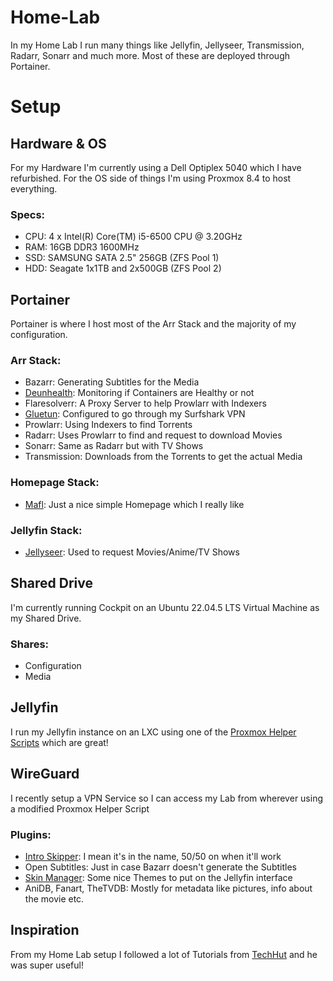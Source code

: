 # Home-Lab
In my Home Lab I run many things like Jellyfin, Jellyseer, Transmission, Radarr, Sonarr and much more. Most of these are deployed through Portainer.

# Setup

## Hardware & OS
For my Hardware I'm currently using a Dell Optiplex 5040 which I have refurbished. For the OS side of things I'm using Proxmox 8.4 to host everything.

### Specs:
- CPU: 4 x Intel(R) Core(TM) i5-6500 CPU @ 3.20GHz
- RAM: 16GB DDR3 1600MHz
- SSD: SAMSUNG SATA 2.5" 256GB (ZFS Pool 1)
- HDD: Seagate 1x1TB and 2x500GB (ZFS Pool 2)


## Portainer
Portainer is where I host most of the Arr Stack and the majority of my configuration.

### Arr Stack:
- Bazarr: Generating Subtitles for the Media
- [Deunhealth](https://github.com/qdm12/deunhealth): Monitoring if Containers are Healthy or not
- Flaresolverr: A Proxy Server to help Prowlarr with Indexers
- [Gluetun](https://github.com/qdm12/gluetun): Configured to go through my Surfshark VPN 
- Prowlarr: Using Indexers to find Torrents
- Radarr: Uses Prowlarr to find and request to download Movies
- Sonarr: Same as Radarr but with TV Shows
- Transmission: Downloads from the Torrents to get the actual Media

### Homepage Stack:
- [Mafl](https://github.com/hywax/mafl): Just a nice simple Homepage which I really like

### Jellyfin Stack:
- [Jellyseer](https://github.com/Fallenbagel/jellyseerr): Used to request Movies/Anime/TV Shows

## Shared Drive
I'm currently running Cockpit on an Ubuntu 22.04.5 LTS Virtual Machine as my Shared Drive. 

### Shares:
- Configuration
- Media

## Jellyfin
I run my Jellyfin instance on an LXC using one of the [Proxmox Helper Scripts](https://tteck.github.io/Proxmox/) which are great!

## WireGuard
I recently setup a VPN Service so I can access my Lab from wherever using a modified Proxmox Helper Script

### Plugins:
- [Intro Skipper](https://github.com/intro-skipper/intro-skipper): I mean it's in the name, 50/50 on when it'll work
- Open Subtitles: Just in case Bazarr doesn't generate the Subtitles
- [Skin Manager](https://github.com/danieladov/jellyfin-plugin-skin-manager): Some nice Themes to put on the Jellyfin interface
- AniDB, Fanart, TheTVDB: Mostly for metadata like pictures, info about the movie etc.

## Inspiration
From my Home Lab setup I followed a lot of Tutorials from [TechHut](https://www.youtube.com/@TechHut) and he was super useful!
